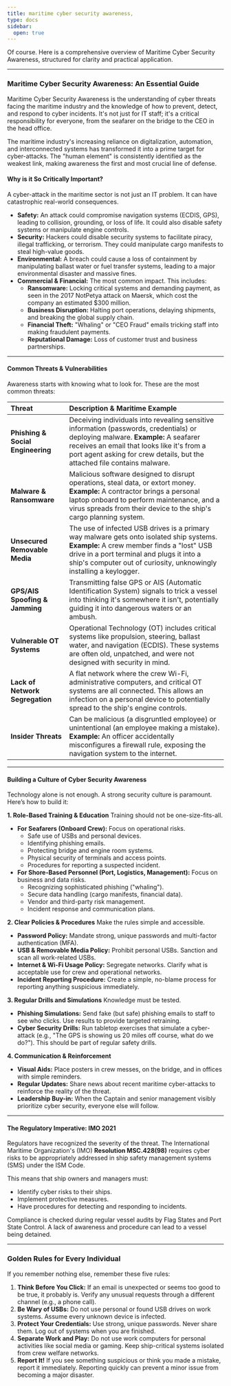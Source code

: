 ```yaml
---
title: maritime cyber security awareness,
type: docs
sidebar:
  open: true
---
```


Of course. Here is a comprehensive overview of Maritime Cyber Security Awareness, structured for clarity and practical application.

---

### **Maritime Cyber Security Awareness: An Essential Guide**

Maritime Cyber Security Awareness is the understanding of cyber threats facing the maritime industry and the knowledge of how to prevent, detect, and respond to cyber incidents. It's not just for IT staff; it's a critical responsibility for everyone, from the seafarer on the bridge to the CEO in the head office.

The maritime industry's increasing reliance on digitalization, automation, and interconnected systems has transformed it into a prime target for cyber-attacks. The "human element" is consistently identified as the weakest link, making awareness the first and most crucial line of defense.

#### **Why is it So Critically Important?**

A cyber-attack in the maritime sector is not just an IT problem. It can have catastrophic real-world consequences.

*   **Safety:** An attack could compromise navigation systems (ECDIS, GPS), leading to collision, grounding, or loss of life. It could also disable safety systems or manipulate engine controls.
*   **Security:** Hackers could disable security systems to facilitate piracy, illegal trafficking, or terrorism. They could manipulate cargo manifests to steal high-value goods.
*   **Environmental:** A breach could cause a loss of containment by manipulating ballast water or fuel transfer systems, leading to a major environmental disaster and massive fines.
*   **Commercial & Financial:** The most common impact. This includes:
    *   **Ransomware:** Locking critical systems and demanding payment, as seen in the 2017 NotPetya attack on Maersk, which cost the company an estimated $300 million.
    *   **Business Disruption:** Halting port operations, delaying shipments, and breaking the global supply chain.
    *   **Financial Theft:** "Whaling" or "CEO Fraud" emails tricking staff into making fraudulent payments.
    *   **Reputational Damage:** Loss of customer trust and business partnerships.

---

#### **Common Threats & Vulnerabilities**

Awareness starts with knowing what to look for. These are the most common threats:

| Threat | Description & Maritime Example |
| :--- | :--- |
| **Phishing & Social Engineering** | Deceiving individuals into revealing sensitive information (passwords, credentials) or deploying malware. **Example:** A seafarer receives an email that looks like it's from a port agent asking for crew details, but the attached file contains malware. |
| **Malware & Ransomware** | Malicious software designed to disrupt operations, steal data, or extort money. **Example:** A contractor brings a personal laptop onboard to perform maintenance, and a virus spreads from their device to the ship's cargo planning system. |
| **Unsecured Removable Media** | The use of infected USB drives is a primary way malware gets onto isolated ship systems. **Example:** A crew member finds a "lost" USB drive in a port terminal and plugs it into a ship's computer out of curiosity, unknowingly installing a keylogger. |
| **GPS/AIS Spoofing & Jamming** | Transmitting false GPS or AIS (Automatic Identification System) signals to trick a vessel into thinking it's somewhere it isn't, potentially guiding it into dangerous waters or an ambush. |
| **Vulnerable OT Systems** | Operational Technology (OT) includes critical systems like propulsion, steering, ballast water, and navigation (ECDIS). These systems are often old, unpatched, and were not designed with security in mind. |
| **Lack of Network Segregation** | A flat network where the crew Wi-Fi, administrative computers, and critical OT systems are all connected. This allows an infection on a personal device to potentially spread to the ship's engine controls. |
| **Insider Threats** | Can be malicious (a disgruntled employee) or unintentional (an employee making a mistake). **Example:** An officer accidentally misconfigures a firewall rule, exposing the navigation system to the internet. |

---

#### **Building a Culture of Cyber Security Awareness**

Technology alone is not enough. A strong security culture is paramount. Here’s how to build it:

**1. Role-Based Training & Education**
Training should not be one-size-fits-all.

*   **For Seafarers (Onboard Crew):** Focus on operational risks.
    *   Safe use of USBs and personal devices.
    *   Identifying phishing emails.
    *   Protecting bridge and engine room systems.
    *   Physical security of terminals and access points.
    *   Procedures for reporting a suspected incident.
*   **For Shore-Based Personnel (Port, Logistics, Management):** Focus on business and data risks.
    *   Recognizing sophisticated phishing ("whaling").
    *   Secure data handling (cargo manifests, financial data).
    *   Vendor and third-party risk management.
    *   Incident response and communication plans.

**2. Clear Policies & Procedures**
Make the rules simple and accessible.
*   **Password Policy:** Mandate strong, unique passwords and multi-factor authentication (MFA).
*   **USB & Removable Media Policy:** Prohibit personal USBs. Sanction and scan all work-related USBs.
*   **Internet & Wi-Fi Usage Policy:** Segregate networks. Clarify what is acceptable use for crew and operational networks.
*   **Incident Reporting Procedure:** Create a simple, no-blame process for reporting anything suspicious immediately.

**3. Regular Drills and Simulations**
Knowledge must be tested.
*   **Phishing Simulations:** Send fake (but safe) phishing emails to staff to see who clicks. Use results to provide targeted retraining.
*   **Cyber Security Drills:** Run tabletop exercises that simulate a cyber-attack (e.g., "The GPS is showing us 20 miles off course, what do we do?"). This should be part of regular safety drills.

**4. Communication & Reinforcement**
*   **Visual Aids:** Place posters in crew messes, on the bridge, and in offices with simple reminders.
*   **Regular Updates:** Share news about recent maritime cyber-attacks to reinforce the reality of the threat.
*   **Leadership Buy-in:** When the Captain and senior management visibly prioritize cyber security, everyone else will follow.

---

#### **The Regulatory Imperative: IMO 2021**

Regulators have recognized the severity of the threat. The International Maritime Organization's (IMO) **Resolution MSC.428(98)** requires cyber risks to be appropriately addressed in ship safety management systems (SMS) under the ISM Code.

This means that ship owners and managers must:
*   Identify cyber risks to their ships.
*   Implement protective measures.
*   Have procedures for detecting and responding to incidents.

Compliance is checked during regular vessel audits by Flag States and Port State Control. A lack of awareness and procedure can lead to a vessel being detained.

---

### **Golden Rules for Every Individual**

If you remember nothing else, remember these five rules:

1.  **Think Before You Click:** If an email is unexpected or seems too good to be true, it probably is. Verify any unusual requests through a different channel (e.g., a phone call).
2.  **Be Wary of USBs:** Do not use personal or found USB drives on work systems. Assume every unknown device is infected.
3.  **Protect Your Credentials:** Use strong, unique passwords. Never share them. Log out of systems when you are finished.
4.  **Separate Work and Play:** Do not use work computers for personal activities like social media or gaming. Keep ship-critical systems isolated from crew welfare networks.
5.  **Report It!** If you see something suspicious or think you made a mistake, report it immediately. Reporting quickly can prevent a minor issue from becoming a major disaster.